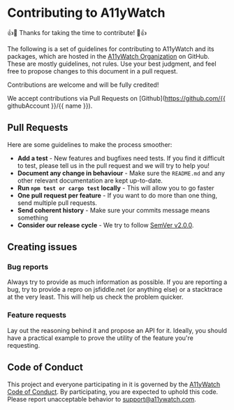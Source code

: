 # Contributing to A11yWatch

:+1::tada: Thanks for taking the time to contribute! :tada::+1:

The following is a set of guidelines for contributing to A11yWatch and its packages, which are hosted in the [A11yWatch Organization](https://github.com/a11ywatch) on GitHub. These are mostly guidelines, not rules. Use your best judgment, and feel free to propose changes to this document in a pull request.

Contributions are welcome and will be fully credited!

We accept contributions via Pull Requests on [Github](https://github.com/{{ githubAccount }}/{{ name }}).

## Pull Requests

Here are some guidelines to make the process smoother:

- **Add a test** - New features and bugfixes need tests. If you find it difficult to test, please tell us in the pull request and we will try to help you!
- **Document any change in behaviour** - Make sure the `README.md` and any other relevant documentation are kept up-to-date.
- **Run `npm test or cargo test` locally** - This will allow you to go faster
- **One pull request per feature** - If you want to do more than one thing, send multiple pull requests.
- **Send coherent history** - Make sure your commits message means something
- **Consider our release cycle** - We try to follow [SemVer v2.0.0](http://semver.org/).

## Creating issues

### Bug reports

Always try to provide as much information as possible. If you are reporting a bug, try to provide a repro on jsfiddle.net (or anything else) or a stacktrace at the very least. This will help us check the problem quicker.

### Feature requests

Lay out the reasoning behind it and propose an API for it. Ideally, you should have a practical example to prove the utility of the feature you're requesting.

## Code of Conduct

This project and everyone participating in it is governed by the [A11yWatch Code of Conduct](CODE_OF_CONDUCT.md). By participating, you are expected to uphold this code. Please report unacceptable behavior to [support@a11ywatch.com](mailto:support@a11ywatch.com).
